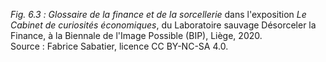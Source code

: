 *Fig. 6.3 :* *Glossaire de la finance et de la sorcellerie* dans l'exposition *Le Cabinet de curiosités économiques*, du Laboratoire sauvage Désorceler la Finance, à la Biennale de l'Image Possible (BIP), Liège, 2020.  
Source : Fabrice Sabatier, licence CC BY-NC-SA 4.0.